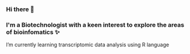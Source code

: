 ### Hi there 👋
### I'm a Biotechnologist with a keen interest to explore the areas of bioinfomatics ✨

I’m currently learning transcriptomic data analysis using R language
<!--
**abrahamchristina/abrahamchristina** is a ✨ _special_ ✨ repository because its `README.md` (this file) appears on your GitHub profile.

Here are some ideas to get you started:

-  ...
- 🌱 I’m currently learning ...
- 👯 I’m looking to collaborate on ...
- 🤔 I’m looking for help with ...
- 💬 Ask me about ...
- 📫 How to reach me: ...
- 😄 Pronouns: ...
- ⚡ Fun fact: ...
-->
